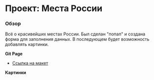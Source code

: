 # Проект: Места России

### Обзор

Всё о красивейших местах России. 
Был сделан "попап" и создана форма для заполнения данных. В последующем будет возможность добавлять картинки.

**Git Page**

* [Ссылка на макет](https://www.figma.com/file/2cn9N9jSkmxD84oJik7xL7/JavaScript.-Sprint-4?node-id=0%3A1)

**Картинки**
